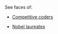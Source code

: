 
See faces of:

* [Competitive coders](https://github.com/AdiChat/Face/tree/master/Data/Competitive%20coder)

* [Nobel laureates](https://github.com/AdiChat/Face/tree/master/Data/Nobel_Laureates)
